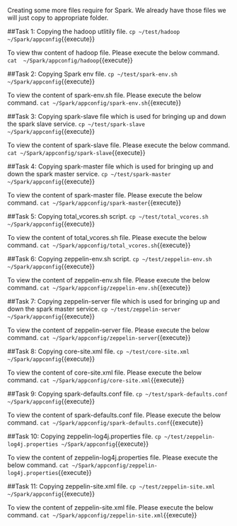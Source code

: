 Creating some more files require for Spark. We already have those files we will just copy to appropriate folder.

##Task 1:
Copying the hadoop utlitily file.
`cp ~/test/hadoop  ~/Spark/appconfig`{{execute}}

To view thw content of hadoop file. Please execute the below command.
`cat  ~/Spark/appconfig/hadoop`{{execute}}

##Task 2:
Copying Spark env file.
`cp ~/test/spark-env.sh ~/Spark/appconfig`{{execute}}

To view the content of spark-env.sh  file. Please execute the below command.
`cat ~/Spark/appconfig/spark-env.sh`{{execute}}

##Task 3:
Copying spark-slave file which is used for bringing up and down the spark slave service.
`cp ~/test/spark-slave ~/Spark/appconfig`{{execute}}

To view the content of spark-slave  file. Please execute the below command.
`cat ~/Spark/appconfig/spark-slave`{{execute}}


##Task 4:
Copying spark-master file which is used for bringing up and down the spark master service.
`cp ~/test/spark-master ~/Spark/appconfig`{{execute}}

To view the content of spark-master  file. Please execute the below command.
`cat ~/Spark/appconfig/spark-master`{{execute}}


##Task 5:
Copying total_vcores.sh script.
`cp ~/test/total_vcores.sh ~/Spark/appconfig`{{execute}}

To view the content of total_vcores.sh file. Please execute the below command.
`cat ~/Spark/appconfig/total_vcores.sh`{{execute}}

##Task 6:
Copying zeppelin-env.sh script.
`cp ~/test/zeppelin-env.sh ~/Spark/appconfig`{{execute}}

To view the content of zeppelin-env.sh file. Please execute the below command.
`cat ~/Spark/appconfig/zeppelin-env.sh`{{execute}}

##Task 7:
Copying zeppelin-server file which is used for bringing up and down the spark master service.
`cp ~/test/zeppelin-server ~/Spark/appconfig`{{execute}}

To view the content of zeppelin-server file. Please execute the below command.
`cat ~/Spark/appconfig/zeppelin-server`{{execute}}

##Task 8:
Copying core-site.xml file.
`cp ~/test/core-site.xml ~/Spark/appconfig`{{execute}}

To view the content of core-site.xml file. Please execute the below command.
`cat ~/Spark/appconfig/core-site.xml`{{execute}}

##Task 9:
Copying spark-defaults.conf file.
`cp ~/test/spark-defaults.conf ~/Spark/appconfig`{{execute}}

To view the content of spark-defaults.conf file. Please execute the below command.
`cat ~/Spark/appconfig/spark-defaults.conf`{{execute}}

##Task 10:
Copying zeppelin-log4j.properties file.
`cp ~/test/zeppelin-log4j.properties ~/Spark/appconfig`{{execute}}

To view the content of zeppelin-log4j.properties file. Please execute the below command.
`cat ~/Spark/appconfig/zeppelin-log4j.properties`{{execute}}


##Task 11:
Copying zeppelin-site.xml file.
`cp ~/test/zeppelin-site.xml ~/Spark/appconfig`{{execute}}

To view the content of zeppelin-site.xml file. Please execute the below command.
`cat ~/Spark/appconfig/zeppelin-site.xml`{{execute}}
